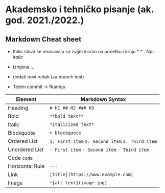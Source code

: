 # Akademsko i tehničko pisanje (ak. god. 2021./2022.)


## Markdown Cheat sheet

- Italic slova se onacavaju sa zvijezdicom na početku i kraju * * . Npr. *italic*

- izmjena ...
- dodati novi redak (za branch test)
- Testni commit -> fkarinja


|Element | Markdown Syntax |
|---|---|
|Heading | `# H1 ## H2 ### H3` |
|Bold |	`**bold text**`|
|Italic |	`*italicized text*`|
|Blockquote |	`> blockquote`|
|Ordered List |	`1. First item` `2. Second item` `3. Third item`|
|Unordered List |	`- First item` `- Second item` `- Third item`|
|Code 	``code``|
|Horizontal Rule |	`---` |
|Link |	`[title](https://www.example.com)`|
|Image |	`![alt text](image.jpg)`|
